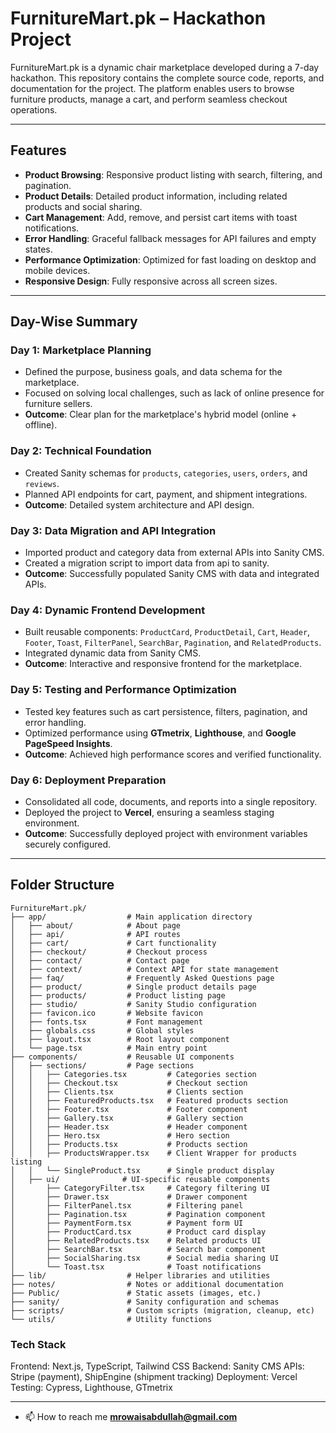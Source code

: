 # **FurnitureMart.pk – Hackathon Project**

FurnitureMart.pk is a dynamic chair marketplace developed during a 7-day hackathon. This repository contains the complete source code, reports, and documentation for the project. The platform enables users to browse furniture products, manage a cart, and perform seamless checkout operations.

---

## **Features**
- **Product Browsing**: Responsive product listing with search, filtering, and pagination.
- **Product Details**: Detailed product information, including related products and social sharing.
- **Cart Management**: Add, remove, and persist cart items with toast notifications.
- **Error Handling**: Graceful fallback messages for API failures and empty states.
- **Performance Optimization**: Optimized for fast loading on desktop and mobile devices.
- **Responsive Design**: Fully responsive across all screen sizes.

---

## **Day-Wise Summary**

### **Day 1: Marketplace Planning**
- Defined the purpose, business goals, and data schema for the marketplace.
- Focused on solving local challenges, such as lack of online presence for furniture sellers.
- **Outcome**: Clear plan for the marketplace's hybrid model (online + offline).

### **Day 2: Technical Foundation**
- Created Sanity schemas for `products`, `categories`, `users`, `orders`, and `reviews`.
- Planned API endpoints for cart, payment, and shipment integrations.
- **Outcome**: Detailed system architecture and API design.

### **Day 3: Data Migration and API Integration**
- Imported product and category data from external APIs into Sanity CMS.
- Created a migration script to import data from api to sanity.
- **Outcome**: Successfully populated Sanity CMS with data and integrated APIs.

### **Day 4: Dynamic Frontend Development**
- Built reusable components: `ProductCard`, `ProductDetail`, `Cart`, `Header`, `Footer`, `Toast`, `FilterPanel`, `SearchBar`, `Pagination`, and `RelatedProducts`.
- Integrated dynamic data from Sanity CMS.
- **Outcome**: Interactive and responsive frontend for the marketplace.

### **Day 5: Testing and Performance Optimization**
- Tested key features such as cart persistence, filters, pagination, and error handling.
- Optimized performance using **GTmetrix**, **Lighthouse**, and **Google PageSpeed Insights**.
- **Outcome**: Achieved high performance scores and verified functionality.

### **Day 6: Deployment Preparation**
- Consolidated all code, documents, and reports into a single repository.
- Deployed the project to **Vercel**, ensuring a seamless staging environment.
- **Outcome**: Successfully deployed project with environment variables securely configured.

---

## **Folder Structure**
```
FurnitureMart.pk/
├── app/                  # Main application directory
│   ├── about/            # About page
│   ├── api/              # API routes
│   ├── cart/             # Cart functionality
│   ├── checkout/         # Checkout process
│   ├── contact/          # Contact page
│   ├── context/          # Context API for state management
│   ├── faq/              # Frequently Asked Questions page
│   ├── product/          # Single product details page
│   ├── products/         # Product listing page
│   ├── studio/           # Sanity Studio configuration
│   ├── favicon.ico       # Website favicon
│   ├── fonts.tsx         # Font management
│   ├── globals.css       # Global styles
│   ├── layout.tsx        # Root layout component
│   └── page.tsx          # Main entry point
├── components/           # Reusable UI components
│   ├── sections/         # Page sections
│   │   ├── Categories.tsx         # Categories section
│   │   ├── Checkout.tsx           # Checkout section
│   │   ├── Clients.tsx            # Clients section
│   │   ├── FeaturedProducts.tsx   # Featured products section
│   │   ├── Footer.tsx             # Footer component
│   │   ├── Gallery.tsx            # Gallery section
│   │   ├── Header.tsx             # Header component
│   │   ├── Hero.tsx               # Hero section
│   │   ├── Products.tsx           # Products section
│   │   ├── ProductsWrapper.tsx    # Client Wrapper for products listing
│   │   └── SingleProduct.tsx      # Single product display
│   ├── ui/              # UI-specific reusable components
│       ├── CategoryFilter.tsx     # Category filtering UI
│       ├── Drawer.tsx             # Drawer component
│       ├── FilterPanel.tsx        # Filtering panel
│       ├── Pagination.tsx         # Pagination component
│       ├── PaymentForm.tsx        # Payment form UI
│       ├── ProductCard.tsx        # Product card display
│       ├── RelatedProducts.tsx    # Related products UI
│       ├── SearchBar.tsx          # Search bar component
│       ├── SocialSharing.tsx      # Social media sharing UI
│       └── Toast.tsx              # Toast notifications
├── lib/                  # Helper libraries and utilities
├── notes/                # Notes or additional documentation
├── Public/               # Static assets (images, etc.)
├── sanity/               # Sanity configuration and schemas
├── scripts/              # Custom scripts (migration, cleanup, etc)
└── utils/                # Utility functions

````
### **Tech Stack**
Frontend: Next.js, TypeScript, Tailwind CSS
Backend: Sanity CMS
APIs: Stripe (payment), ShipEngine (shipment tracking)
Deployment: Vercel
Testing: Cypress, Lighthouse, GTmetrix

---

- 📫 How to reach me **mrowaisabdullah@gmail.com**

